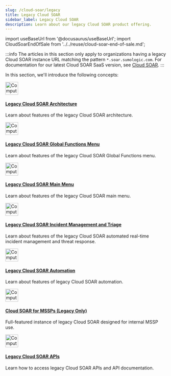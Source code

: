 ```yaml
---
slug: /cloud-soar/legacy
title: Legacy Cloud SOAR
sidebar_label: Legacy Cloud SOAR
description: Learn about our legacy Cloud SOAR product offering.
---
```


import useBaseUrl from '@docusaurus/useBaseUrl';
import CloudSoarEndOfSale from '../../reuse/cloud-soar-end-of-sale.md';

<CloudSoarEndOfSale/>

:::info
The articles in this section only apply to organizations having a legacy Cloud SOAR instance URL matching the pattern `*.soar.sumologic.com`. For documentation for our latest Cloud SOAR SaaS version, see [Cloud SOAR](/docs/cloud-soar/).
:::

In this section, we'll introduce the following concepts:

<div className="box-wrapper" >
<div className="box smallbox card">
  <div className="container">
  <a href={useBaseUrl('docs/cloud-soar/legacy/legacy-cloud-soar-architecture/')}><img src={useBaseUrl('img/icons/security/SOC.png')} alt="Computer chip icon" width="40"/><h4>Legacy Cloud SOAR Architecture</h4></a>
  <p>Learn about features of the legacy Cloud SOAR architecture.</p>
  </div>
</div>
<div className="box smallbox card">
  <div className="container">
  <a href={useBaseUrl('docs/cloud-soar/legacy/legacy-cloud-soar-global-functions-menu/')}><img src={useBaseUrl('img/icons/security/SOC.png')} alt="Computer chip icon" width="40"/><h4>Legacy Cloud SOAR Global Functions Menu</h4></a>
  <p>Learn about features of the legacy Cloud SOAR Global Functions menu.</p>
  </div>
</div>
<div className="box smallbox card">
  <div className="container">
  <a href={useBaseUrl('docs/cloud-soar/legacy/legacy-cloud-soar-main-menu/')}><img src={useBaseUrl('img/icons/security/SOC.png')} alt="Computer chip icon" width="40"/><h4>Legacy Cloud SOAR Main Menu</h4></a>
  <p>Learn about features of the legacy Cloud SOAR main menu.</p>
  </div>
</div>
<div className="box smallbox card">
  <div className="container">
  <a href={useBaseUrl('docs/cloud-soar/legacy/legacy-cloud-soar-incidents-and-triage/')}><img src={useBaseUrl('img/icons/security/SOC.png')} alt="Computer chip icon" width="40"/><h4>Legacy Cloud SOAR Incident Management and Triage</h4></a>
  <p>Learn about features of the legacy Cloud SOAR automated real-time incident management and threat response.</p>
  </div>
</div>
<div className="box smallbox card">
  <div className="container">
  <a href={useBaseUrl('docs/cloud-soar/legacy/legacy-cloud-soar-automation/')}><img src={useBaseUrl('img/icons/security/SOC.png')} alt="Computer chip icon" width="40"/><h4>Legacy Cloud SOAR Automation</h4></a>
  <p>Learn about features of legacy Cloud SOAR automation.</p>
  </div>
</div>
<div className="box smallbox card">
  <div className="container">
  <a href={useBaseUrl('docs/cloud-soar/legacy/legacy-cloud-soar-mssp')}><img src={useBaseUrl('img/icons/security/SOC.png')} alt="Computer chip icon" width="40"/><h4>Cloud SOAR for MSSPs (Legacy Only)</h4></a>
  <p>Full-featured instance of legacy Cloud SOAR designed for internal MSSP use.</p>
  </div>
</div>
<div className="box smallbox card">
  <div className="container">
  <a href={useBaseUrl('docs/cloud-soar/legacy/legacy-cloud-soar-apis/')}><img src={useBaseUrl('img/icons/security/SOC.png')} alt="Computer chip icon" width="40"/><h4>Legacy Cloud SOAR APIs</h4></a>
  <p>Learn how to access legacy Cloud SOAR APIs and API documentation.</p>
  </div>
</div>
</div>